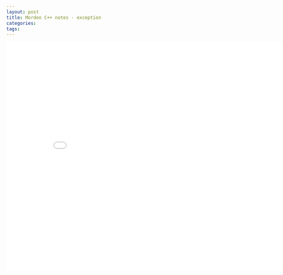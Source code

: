 ```yaml
---
layout: post
title: Morden C++ notes - exception
categories:
tags:
---
```


<center><embed src="/pdfs/posts/Morden cpp notes — exception.pdf" width="850" height="600"></center>
